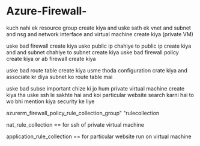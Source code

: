 # Azure-Firewall-

kuch nahi ek resource group create kiya and uske sath ek vnet and subnet and nsg and network interface and virtual machine create kiya (private VM)

uske bad firewall create kiya usko public ip chahiye to public ip create kiya and and subnet chahiye to subnet create kiya uske bad firewall policy create kiya or ab 
firewall create kiya 

uske bad route table create kiya usme thoda configuration crate kiya and associate kr diya subnet ko route table mai


uske bad subse important chize ki jo  hum private virtual machine create kiya tha  uske ssh le sakhte hai and koi particular website search karni hai to wo bhi mention 
kiya security ke liye

azurerm_firewall_policy_rule_collection_group" "rulecollection

nat_rule_collection == for ssh of private virtual machine

application_rule_collection == for particular website run on virtual machine
